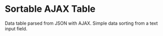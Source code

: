 # Sortable AJAX Table
Data table parsed from JSON with AJAX. Simple data sorting from a text input field.
